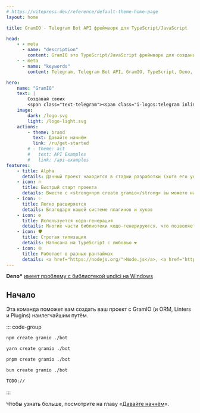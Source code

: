 ```yaml
---
# https://vitepress.dev/reference/default-theme-home-page
layout: home

title: GramIO - Telegram Bot API фреймворк для TypeScript/JavaScript

head:
    - - meta
      - name: "description"
        content: GramIO это TypeScript/JavaScript фреймворк для создания Телеграм ботов. Чтобы начать, вы можете ввести в консоль «npx create gramio bot-dir» и запустить своего бота с помощью «npm run dev». Это всё что вам нужно чтобы начать работать с GramIO.
    - - meta
      - name: "keywords"
        content: Telegram, Telegram Bot API, GramIO, TypeScript, Deno, Bun, Node.JS, How to build a bot, create

hero:
    name: "GramIO"
    text: |
        Создавай своих
        <span class="text-telegram"><span class="i-logos:telegram inline-block text-3xl md:text-5xl"></span> Телеграм</span> ботов с удобством!
    image:
        dark: /logo.svg
        light: /logo-light.svg
    actions:
        - theme: brand
          text: Давайте начнём
          link: /ru/get-started
        # - theme: alt
        #   text: API Examples
        #   link: /api-examples
features:
    - title: Alpha
      details: Данный проект находится в стадии разработки (хотя его уже можно использовать)
    - icon: 🔥
      title: Быстрый старт проекта
      details: Вместе с <strong>npm create gramio</strong> вы можете начать свой проект в различных конфигурациях без траты времени на нудную настройку
    - icon: ✨
      title: Легко расширяется
      details: Благодаря нашей системе плагинов и хуков
    - icon: ⚙️
      title: Используется кодо-генерация
      details: Многие части библиотеки кодо-генерируются, что позволяет обновляться быстрее
    - icon: 🛡️
      title: Строгая типизация
      details: Написана на TypeScript с любовью ❤️
    - icon: 🌐
      title: Работает в разных рантаймах
      details: <a href="https://nodejs.org/">Node.js</a>, <a href="https://bun.sh/">Bun</a> или <a href="https://deno.com/">Deno</a>* – на ваш выбор
---
```


**Deno\*** [имеет проблему с библиотекой undici на Windows](https://github.com/denoland/deno/issues/19532)

## Начало

Эта команда поможет вам создать ваш проект с GramIO (и ORM, Linters и Plugins) наилегчайшим путём.

::: code-group

```bash [npm]
npm create gramio ./bot
```

```bash [yarn]
yarn create gramio ./bot
```

```bash [pnpm]
pnpm create gramio ./bot
```

```bash [bun]
bun create gramio ./bot
```

```bash [deno]
TODO://
```

:::

Чтобы узнать больше, посмотрите на главу «[Давайте начнём](/get-started)».
